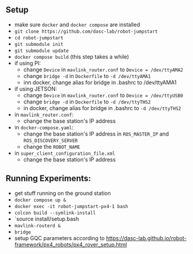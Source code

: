 ## Setup
- make sure `docker` and `docker compose` are installed
- `git clone https://github.com/dasc-lab/robot-jumpstart`
- `cd robot-jumpstart`
- `git submodule init`
- `git submodule update`
- `docker compose build` (this step takes a while)
- if using PI:
  - change `Device` in `mavlink_router.conf` to `Device = /dev/ttyAMA2`
  - change `bridge -d` in `Dockerfile` to `-d /dev/ttyAMA1`
  - inn docker, change alias for bridge in .bashrc to /dev/ttyAMA1
- if using JETSON:
  - change `Device` in `mavlink_router.conf` to `Device = /dev/ttyUSB0`
  - change `bridge -d` in `Dockerfile` to `-d /dev/ttyTHS2`
  - in docker, change alias for bridge in .bashrc to `-d /dev/ttyTHS2`
- in `mavlink_router.conf`:
  - change the base station's IP address
- in `docker-compose.yaml`:
  - change the base station's IP address in `ROS_MASTER_IP` and `ROS_DISCOVERY_SERVER`
  - change the `ROBOT_NAME`
- in `super_client_configuration_file.xml`
  - change the base station's IP address


## Running Experiments:
- get stuff running on the ground station
- `docker compose up &`
- `docker exec -it robot-jumpstart-px4-1 bash`
- `colcon build --symlink-install`
- `source install/setup.bash
- `mavlink-routerd &`
- `bridge`
- setup GQC parameters according to https://dasc-lab.github.io/robot-framework/px4_robots/px4_rover_setup.html
